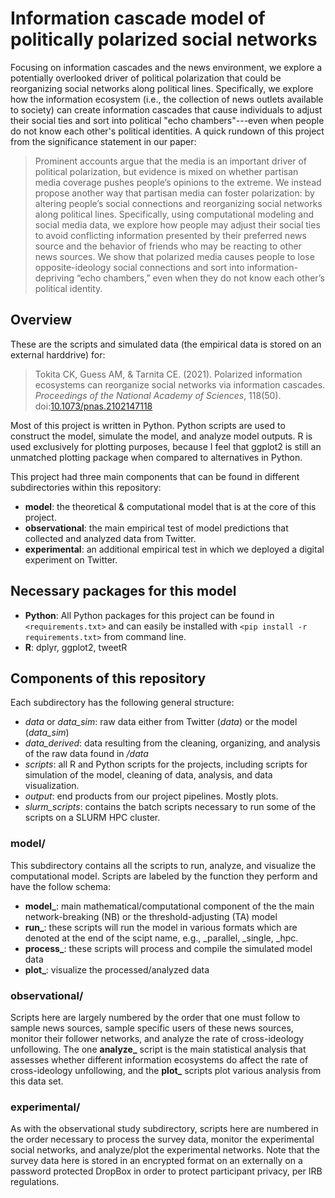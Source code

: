 # Information cascade model of politically polarized social networks
Focusing on information cascades and the news environment, we explore a potentially overlooked driver of political polarization that could be reorganizing social networks along political lines. Specifically, we explore how the information ecosystem (i.e., the collection of news outlets available to society) can create information cascades that cause individuals to adjust their social ties and sort into political "echo chambers"---even when people do not know each other's political identities. A quick rundown of this project from the significance statement in our paper:

>Prominent accounts argue that the media is an important driver of political polarization, but evidence is mixed on whether partisan media coverage pushes people’s opinions to the extreme. We instead propose another way that partisan media can foster polarization: by altering people’s social connections and reorganizing social networks along political lines. Specifically, using computational modeling and social media data, we explore how people may adjust their social ties to avoid conflicting information presented by their preferred news source and the behavior of friends who may be reacting to other news sources. We show that polarized media causes people to lose opposite-ideology social connections and sort into information-depriving “echo chambers,” even when they do not know each other’s political identity.

## Overview
These are the scripts and simulated data (the empirical data is stored on an external harddrive) for:

> Tokita CK, Guess AM, & Tarnita CE. (2021). Polarized information ecosystems can reorganize social networks via information cascades. _Proceedings of the National Academy of Sciences_, 118(50). doi:[10.1073/pnas.2102147118](https://doi.org/10.1073/pnas.2102147118)

Most of this project is written in Python. Python scripts are used to construct the model, simulate the model, and analyze model outputs. R is used exclusively for plotting purposes, because I feel that ggplot2 is still an unmatched plotting package when compared to alternatives in Python.

This project had three main components that can be found in different subdirectories within this repository:
* **model**: the theoretical & computational model that is at the core of this project.
* **observational**: the main empirical test of model predictions that collected and analyzed data from Twitter.
* **experimental**: an additional empirical test in which we deployed a digital experiment on Twitter.

## Necessary packages for this model
* **Python**: All Python packages for this project can be found in `<requirements.txt>` and can easily be installed with `<pip install -r requirements.txt>` from command line.
* **R**: dplyr, ggplot2, tweetR

## Components of this repository
Each subdirectory has the following general structure:
* *data* or *data_sim*: raw data either from Twitter (*data*) or the model (*data_sim*)
* *data_derived*: data resulting from the cleaning, organizing, and analysis of the raw data found in */data*
* *scripts*: all R and Python scripts for the projects, including scripts for simulation of the model, cleaning of data, analysis, and data visualization.
* *output*: end products from our project pipelines. Mostly plots. 
* *slurm_scripts*: contains the batch scripts necessary to run some of the scripts on a SLURM HPC cluster.

### model/
This subdirectory contains all the scripts to run, analyze, and visualize the computational model. Scripts are labeled by the function they perform and have the follow schema:
* **model_**: main mathematical/computational component of the the main network-breaking (NB) or the threshold-adjusting (TA) model
* **run_**: these scripts will run the model in various formats which are denoted at the end of the scipt name, e.g., _parallel, _single, _hpc. 
* **process_**: these scripts will process and compile the simulated model data
* **plot_**: visualize the processed/analyzed data

### observational/
Scripts here are largely numbered by the order that one must follow to sample news sources, sample specific users of these news sources, monitor their follower networks, and analyze the rate of cross-ideology unfollowing. The one **analyze_** script is the main statistical analysis that assesses whether different information ecosystems do affect the rate of cross-ideology unfollowing, and the **plot_** scripts plot various analysis from this data set.

### experimental/
As with the observational study subdirectory, scripts here are numbered in the order necessary to process the survey data, monitor the experimental social networks, and analyze/plot the experimental networks. Note that the survey data here is stored in an encrypted format on an externally on a password protected DropBox in order to protect participant privacy, per IRB regulations.


